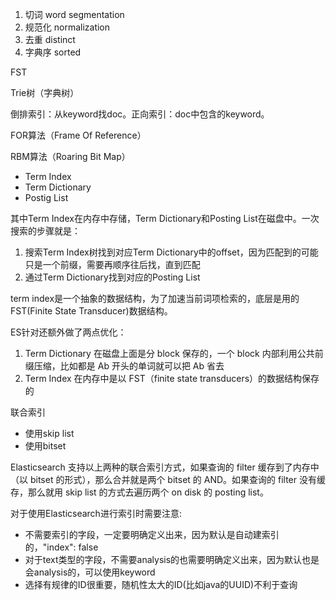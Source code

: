 

1. 切词 word segmentation
2. 规范化 normalization
3. 去重 distinct
4. 字典序 sorted

FST

Trie树（字典树）


倒排索引：从keyword找doc。正向索引：doc中包含的keyword。

FOR算法（Frame Of Reference）

RBM算法（Roaring Bit Map）


* Term Index
* Term Dictionary
* Postig List

其中Term Index在内存中存储，Term Dictionary和Posting List在磁盘中。一次搜索的步骤就是：
1. 搜索Term Index树找到对应Term Dictionary中的offset，因为匹配到的可能只是一个前缀，需要再顺序往后找，直到匹配
2. 通过Term Dictionary找到对应的Posting List


term index是一个抽象的数据结构，为了加速当前词项检索的，底层是用的FST(Finite State Transducer)数据结构。


ES针对还额外做了两点优化：
1. Term Dictionary 在磁盘上面是分 block 保存的，一个 block 内部利用公共前缀压缩，比如都是 Ab 开头的单词就可以把 Ab 省去
2. Term Index 在内存中是以 FST（finite state transducers）的数据结构保存的


联合索引
* 使用skip list
* 使用bitset

Elasticsearch 支持以上两种的联合索引方式，如果查询的 filter 缓存到了内存中（以 bitset 的形式），那么合并就是两个 bitset 的 AND。如果查询的 filter 没有缓存，那么就用 skip list 的方式去遍历两个 on disk 的 posting list。

对于使用Elasticsearch进行索引时需要注意:
* 不需要索引的字段，一定要明确定义出来，因为默认是自动建索引的，"index": false
* 对于text类型的字段，不需要analysis的也需要明确定义出来，因为默认也是会analysis的，可以使用keyword
* 选择有规律的ID很重要，随机性太大的ID(比如java的UUID)不利于查询


